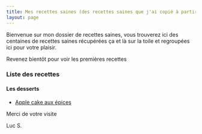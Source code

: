 ```yaml
---
title: Mes recettes saines (des recettes saines que j'ai copié à partir de plusieurs sites web)
layout: page
---
```


Bienvenue sur mon dossier de recettes saines, vous  trouverez ici  des centaines de recettes saines récupérées  ça  et là sur la  toile  et regroupées ici pour  votre plaisir.

Revenez bientôt pour  voir les premières recettes

### Liste des recettes 

#### Les desserts 

* [Apple cake aux épices](https://lucsj.github.io/recettes/apple-cake-aux-epices/)


Merci de votre visite

Luc S.
